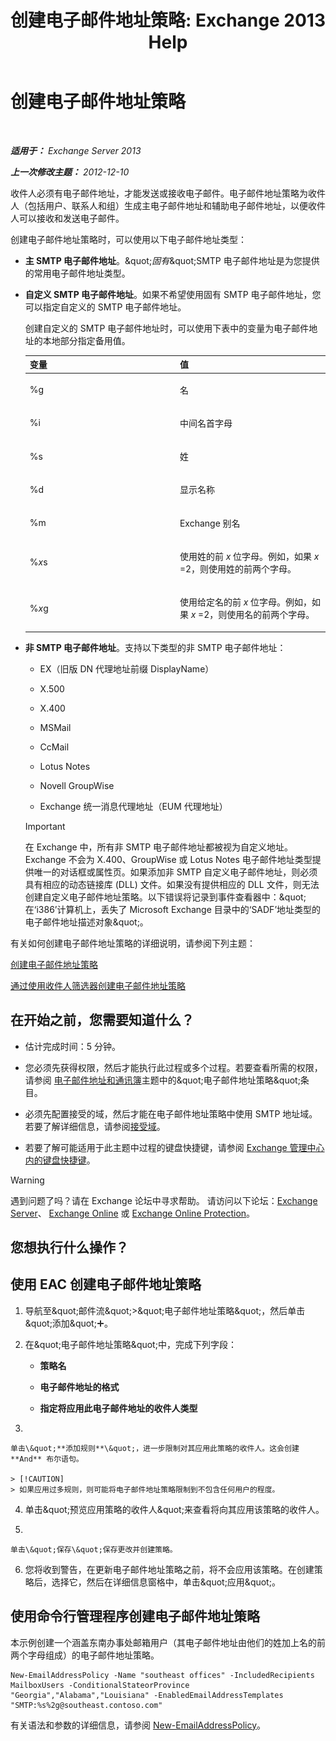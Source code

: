 ﻿---
title: '创建电子邮件地址策略: Exchange 2013 Help'
TOCTitle: 创建电子邮件地址策略
ms:assetid: eb2bf42e-2058-4e17-85d5-97546433b40a
ms:mtpsurl: https://technet.microsoft.com/zh-cn/library/Bb125137(v=EXCHG.150)
ms:contentKeyID: 50491903
ms.date: 05/21/2018
mtps_version: v=EXCHG.150
f1_keywords:
- Microsoft.Exchange.Management.SnapIn.Esm.OrganizationConfiguration.NewEmailAddressPolicyWizardForm.EmailAddressPolicyIntroductionPage
ms.translationtype: MT
---

# 创建电子邮件地址策略

 

_**适用于：** Exchange Server 2013_

_**上一次修改主题：** 2012-12-10_

收件人必须有电子邮件地址，才能发送或接收电子邮件。电子邮件地址策略为收件人（包括用户、联系人和组）生成主电子邮件地址和辅助电子邮件地址，以便收件人可以接收和发送电子邮件。

创建电子邮件地址策略时，可以使用以下电子邮件地址类型：

  - **主 SMTP 电子邮件地址**。\&quot;*固有*\&quot;SMTP 电子邮件地址是为您提供的常用电子邮件地址类型。

  - **自定义 SMTP 电子邮件地址**。如果不希望使用固有 SMTP 电子邮件地址，您可以指定自定义的 SMTP 电子邮件地址。
    
    创建自定义的 SMTP 电子邮件地址时，可以使用下表中的变量为电子邮件地址的本地部分指定备用值。
    
    
    <table>
    <colgroup>
    <col style="width: 50%" />
    <col style="width: 50%" />
    </colgroup>
    <thead>
    <tr class="header">
    <th>变量</th>
    <th>值</th>
    </tr>
    </thead>
    <tbody>
    <tr class="odd">
    <td><p>%g</p></td>
    <td><p>名</p></td>
    </tr>
    <tr class="even">
    <td><p>%i</p></td>
    <td><p>中间名首字母</p></td>
    </tr>
    <tr class="odd">
    <td><p>%s</p></td>
    <td><p>姓</p></td>
    </tr>
    <tr class="even">
    <td><p>%d</p></td>
    <td><p>显示名称</p></td>
    </tr>
    <tr class="odd">
    <td><p>%m</p></td>
    <td><p>Exchange 别名</p></td>
    </tr>
    <tr class="even">
    <td><p>%<em>x</em>s</p></td>
    <td><p>使用姓的前 <em>x</em> 位字母。例如，如果 <em>x</em> =2，则使用姓的前两个字母。</p></td>
    </tr>
    <tr class="odd">
    <td><p>%<em>x</em>g</p></td>
    <td><p>使用给定名的前 <em>x</em> 位字母。例如，如果 <em>x</em> =2，则使用名的前两个字母。</p></td>
    </tr>
    </tbody>
    </table>


  - **非 SMTP 电子邮件地址**。支持以下类型的非 SMTP 电子邮件地址：
    
      - EX（旧版 DN 代理地址前缀 DisplayName）
    
      - X.500
    
      - X.400
    
      - MSMail
    
      - CcMail
    
      - Lotus Notes
    
      - Novell GroupWise
    
      - Exchange 统一消息代理地址（EUM 代理地址）
    
    > [!IMPORTANT]  
    > 在 Exchange 中，所有非 SMTP 电子邮件地址都被视为自定义地址。Exchange 不会为 X.400、GroupWise 或 Lotus Notes 电子邮件地址类型提供唯一的对话框或属性页。如果添加非 SMTP 自定义电子邮件地址，则必须具有相应的动态链接库 (DLL) 文件。如果没有提供相应的 DLL 文件，则无法创建自定义电子邮件地址策略。以下错误将记录到事件查看器中：&amp;quot;在‘i386’计算机上，丢失了 Microsoft Exchange 目录中的‘SADF’地址类型的电子邮件地址描述对象&amp;quot;。


有关如何创建电子邮件地址策略的详细说明，请参阅下列主题：

[创建电子邮件地址策略](create-an-email-address-policy-exchange-2013-help.md)

[通过使用收件人筛选器创建电子邮件地址策略](create-an-email-address-policy-by-using-recipient-filters-exchange-2013-help.md)

## 在开始之前，您需要知道什么？

  - 估计完成时间：5 分钟。

  - 您必须先获得权限，然后才能执行此过程或多个过程。若要查看所需的权限，请参阅 [电子邮件地址和通讯簿](email-addresses-and-address-books-exchange-2013-help.md)主题中的\&quot;电子邮件地址策略\&quot;条目。

  - 必须先配置接受的域，然后才能在电子邮件地址策略中使用 SMTP 地址域。若要了解详细信息，请参阅[接受域](accepted-domains-exchange-2013-help.md)。

  - 若要了解可能适用于此主题中过程的键盘快捷键，请参阅 [Exchange 管理中心内的键盘快捷键](keyboard-shortcuts-in-the-exchange-admin-center-exchange-online-protection-help.md)。

> [!WARNING]  
> 遇到问题了吗？请在 Exchange 论坛中寻求帮助。 请访问以下论坛：<a href="https://go.microsoft.com/fwlink/p/?linkid=60612">Exchange Server</a>、 <a href="https://go.microsoft.com/fwlink/p/?linkid=267542">Exchange Online</a> 或 <a href="https://go.microsoft.com/fwlink/p/?linkid=285351">Exchange Online Protection</a>。


## 您想执行什么操作？

## 使用 EAC 创建电子邮件地址策略

1.  导航至\&quot;邮件流\&quot;\>\&quot;电子邮件地址策略\&quot;，然后单击\&quot;添加\&quot;![添加图标](images/JJ218640.c1e75329-d6d7-4073-a27d-498590bbb558(EXCHG.150).gif "添加图标")。

2.  在\&quot;电子邮件地址策略\&quot;中，完成下列字段：
    
      - **策略名**
    
      - **电子邮件地址的格式**
    
      - **指定将应用此电子邮件地址的收件人类型**

3.  
    
    单击\&quot;**添加规则**\&quot;，进一步限制对其应用此策略的收件人。这会创建 **And** 布尔语句。
    
    > [!CAUTION]  
    > 如果应用过多规则，则可能将电子邮件地址策略限制到不包含任何用户的程度。


4.  单击\&quot;预览应用策略的收件人\&quot;来查看将向其应用该策略的收件人。

5.  
    
    单击\&quot;保存\&quot;保存更改并创建策略。

6.  您将收到警告，在更新电子邮件地址策略之前，将不会应用该策略。在创建策略后，选择它，然后在详细信息窗格中，单击\&quot;应用\&quot;。

## 使用命令行管理程序创建电子邮件地址策略

本示例创建一个涵盖东南办事处邮箱用户（其电子邮件地址由他们的姓加上名的前两个字母组成）的电子邮件地址策略。

    New-EmailAddressPolicy -Name "southeast offices" -IncludedRecipients MailboxUsers -ConditionalStateorProvince "Georgia","Alabama","Louisiana" -EnabledEmailAddressTemplates "SMTP:%s%2g@southeast.contoso.com"

有关语法和参数的详细信息，请参阅 [New-EmailAddressPolicy](https://technet.microsoft.com/zh-cn/library/aa996800\(v=exchg.150\))。

